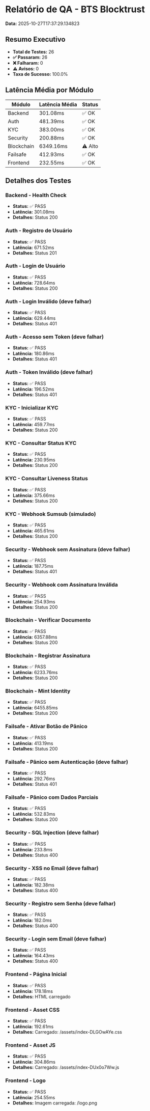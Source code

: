 # Relatório de QA - BTS Blocktrust

**Data:** 2025-10-27T17:37:29.134823

## Resumo Executivo

- **Total de Testes:** 26
- **✅ Passaram:** 26
- **❌ Falharam:** 0
- **⚠️ Avisos:** 0
- **Taxa de Sucesso:** 100.0%

## Latência Média por Módulo

| Módulo | Latência Média | Status |
|--------|----------------|--------|
| Backend | 301.08ms | ✅ OK |
| Auth | 481.39ms | ✅ OK |
| KYC | 383.00ms | ✅ OK |
| Security | 200.88ms | ✅ OK |
| Blockchain | 6349.16ms | ⚠️ Alto |
| Failsafe | 412.93ms | ✅ OK |
| Frontend | 232.55ms | ✅ OK |

## Detalhes dos Testes

### Backend - Health Check

- **Status:** ✅ PASS
- **Latência:** 301.08ms
- **Detalhes:** Status 200

### Auth - Registro de Usuário

- **Status:** ✅ PASS
- **Latência:** 671.52ms
- **Detalhes:** Status 201

### Auth - Login de Usuário

- **Status:** ✅ PASS
- **Latência:** 728.64ms
- **Detalhes:** Status 200

### Auth - Login Inválido (deve falhar)

- **Status:** ✅ PASS
- **Latência:** 629.44ms
- **Detalhes:** Status 401

### Auth - Acesso sem Token (deve falhar)

- **Status:** ✅ PASS
- **Latência:** 180.86ms
- **Detalhes:** Status 401

### Auth - Token Inválido (deve falhar)

- **Status:** ✅ PASS
- **Latência:** 196.52ms
- **Detalhes:** Status 401

### KYC - Inicializar KYC

- **Status:** ✅ PASS
- **Latência:** 459.77ms
- **Detalhes:** Status 200

### KYC - Consultar Status KYC

- **Status:** ✅ PASS
- **Latência:** 230.95ms
- **Detalhes:** Status 200

### KYC - Consultar Liveness Status

- **Status:** ✅ PASS
- **Latência:** 375.66ms
- **Detalhes:** Status 200

### KYC - Webhook Sumsub (simulado)

- **Status:** ✅ PASS
- **Latência:** 465.61ms
- **Detalhes:** Status 200

### Security - Webhook sem Assinatura (deve falhar)

- **Status:** ✅ PASS
- **Latência:** 187.75ms
- **Detalhes:** Status 401

### Security - Webhook com Assinatura Inválida

- **Status:** ✅ PASS
- **Latência:** 254.93ms
- **Detalhes:** Status 200

### Blockchain - Verificar Documento

- **Status:** ✅ PASS
- **Latência:** 6357.88ms
- **Detalhes:** Status 200

### Blockchain - Registrar Assinatura

- **Status:** ✅ PASS
- **Latência:** 6233.76ms
- **Detalhes:** Status 200

### Blockchain - Mint Identity

- **Status:** ✅ PASS
- **Latência:** 6455.85ms
- **Detalhes:** Status 200

### Failsafe - Ativar Botão de Pânico

- **Status:** ✅ PASS
- **Latência:** 413.19ms
- **Detalhes:** Status 200

### Failsafe - Pânico sem Autenticação (deve falhar)

- **Status:** ✅ PASS
- **Latência:** 292.76ms
- **Detalhes:** Status 401

### Failsafe - Pânico com Dados Parciais

- **Status:** ✅ PASS
- **Latência:** 532.83ms
- **Detalhes:** Status 200

### Security - SQL Injection (deve falhar)

- **Status:** ✅ PASS
- **Latência:** 233.8ms
- **Detalhes:** Status 400

### Security - XSS no Email (deve falhar)

- **Status:** ✅ PASS
- **Latência:** 182.38ms
- **Detalhes:** Status 400

### Security - Registro sem Senha (deve falhar)

- **Status:** ✅ PASS
- **Latência:** 182.0ms
- **Detalhes:** Status 400

### Security - Login sem Email (deve falhar)

- **Status:** ✅ PASS
- **Latência:** 164.43ms
- **Detalhes:** Status 400

### Frontend - Página Inicial

- **Status:** ✅ PASS
- **Latência:** 178.18ms
- **Detalhes:** HTML carregado

### Frontend - Asset CSS

- **Status:** ✅ PASS
- **Latência:** 192.61ms
- **Detalhes:** Carregado: /assets/index-DLGOwAYe.css

### Frontend - Asset JS

- **Status:** ✅ PASS
- **Latência:** 304.86ms
- **Detalhes:** Carregado: /assets/index-DUx0o7Ww.js

### Frontend - Logo

- **Status:** ✅ PASS
- **Latência:** 254.55ms
- **Detalhes:** Imagem carregada: /logo.png

